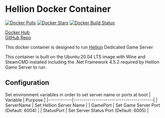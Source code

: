 # Hellion Docker Container

[![Docker Pulls](https://img.shields.io/docker/pulls/fireant456/hellion-wine-dotnet452.svg)](https://hub.docker.com/r/fireant456/hellion-wine-dotnet452/)
[![Docker Stars](https://img.shields.io/docker/stars/fireant456/hellion-wine-dotnet452.svg)](https://hub.docker.com/r/fireant456/hellion-wine-dotnet452/)
[![Docker Build Status](https://img.shields.io/github/workflow/status/fireant456/hellion-docker/Publish%20Docker%20image)](https://github.com/Fireant456/hellion-docker/actions/workflows/DockerHub.yml)


[Docker Hub](https://hub.docker.com/r/fireant456/hellion-wine-dotnet452)  
[GitHub Repo](https://github.com/Fireant456/hellion-docker)

This docker container is designed to run [Hellion](https://store.steampowered.com/app/588210/HELLION/) Dedicated Game Server

This container is built on the Ubuntu:20.04 LTS image with Wine and SteamCMD installed including the .Net Framework 4.5.2 required by Hellion Game Server to run.

## Configuration

Set environment variables in order to set server name or ports at boot
| Variable   | Purpose                                |
|------------|----------------------------------------|
| ServerName | Set Hellion Server Name                |
| GamePort   | Set Game Server Port (Default: 6004)   |
| StatusPort | Set Server Status Port (Default: 6005) |